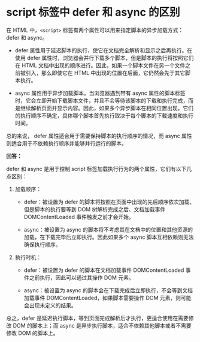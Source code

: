 # script 标签中 defer 和 async 的区别

在 HTML 中，`<script>` 标签有两个属性可以用来指定脚本的异步加载方式：defer 和 async。

* defer 属性用于延迟脚本的执行，使它在文档完全解析和显示之后再执行。在使用 defer 属性时，浏览器会并行下载多个脚本，但是脚本的执行将按照它们在 HTML 文档中出现的顺序进行。因此，如果一个脚本文件在另一个文件之前被引入，那么即使它在 HTML 中出现的位置在后面，它仍然会先于其它脚本执行。

* async 属性用于异步加载脚本。当浏览器遇到带有 async 属性的脚本标签时，它会立即开始下载脚本文件，并且不会等待该脚本的下载和执行完成，而是继续解析页面并显示内容。因此，如果多个异步脚本在相同位置出现，它们的执行顺序不确定，具体哪个脚本首先执行取决于每个脚本的下载速度和执行时间。

总的来说， defer 属性适合用于需要保持脚本的执行顺序的情况，而 async 属性则适合用于不依赖执行顺序并能够并行运行的脚本。

**回答：**

defer 和 async 是用于控制 script 标签加载执行行为的两个属性，它们有以下几点区别：

1. 加载顺序：
    * defer：被设置为 defer 的脚本将按照在页面中出现的先后顺序依次加载，但是脚本的执行要等到 DOM 树解析完成之后、文档加载事件 DOMContentLoaded 事件触发之前才会开始。

    * async：被设置为 async 的脚本将不考虑其在文档中的位置和其他资源的加载，在下载完毕后立即执行。因此如果多个 async 脚本互相依赖则无法确保执行顺序。

2. 执行时机：
    * defer：被设置为 defer 的脚本在文档加载事件 DOMContentLoaded 事件之前执行，因此可以通过其操作 DOM 元素。

    * async：被设置为 async 的脚本会在下载完成后立即执行，不会等到文档加载事件 DOMContentLoaded，如果脚本需要操作 DOM 元素，则可能会出现未定义的结果。

总之，defer 是延迟执行脚本，等到页面完成解析后才执行，更适合使用在需要修改 DOM 的脚本上；而 async 是异步执行脚本，适合不依赖其他脚本或者不需要修改 DOM 的脚本上。